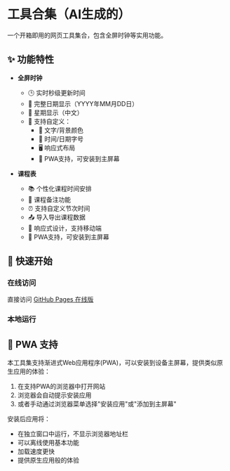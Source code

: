 # 工具合集（AI生成的）

一个开箱即用的网页工具集合，包含全屏时钟等实用功能。

## ✨ 功能特性

- **全屏时钟**
  - 🕒 实时秒级更新时间
  - 📅 完整日期显示（YYYY年MM月DD日）
  - 📆 星期显示（中文）
  - 🎨 支持自定义：
    - 🌈 文字/背景颜色
    - 🔢 时间/日期字号
    - 🖥️ 响应式布局
    - 📱 PWA支持，可安装到主屏幕

- **课程表**
  - 📚 个性化课程时间安排
  - 📝 课程备注功能
  - ⏰ 支持自定义节次时间
  - 📤 导入导出课程数据
  - 📱 响应式设计，支持移动端
  - 📱 PWA支持，可安装到主屏幕

## 🚀 快速开始

### 在线访问
直接访问 [GitHub Pages 在线版](https://id94264.github.io/)

### 本地运行

## 📱 PWA 支持

本工具集支持渐进式Web应用程序(PWA)，可以安装到设备主屏幕，提供类似原生应用的体验：

1. 在支持PWA的浏览器中打开网站
2. 浏览器会自动提示安装应用
3. 或者手动通过浏览器菜单选择"安装应用"或"添加到主屏幕"

安装后应用将：
- 在独立窗口中运行，不显示浏览器地址栏
- 可以离线使用基本功能
- 加载速度更快
- 提供原生应用般的体验